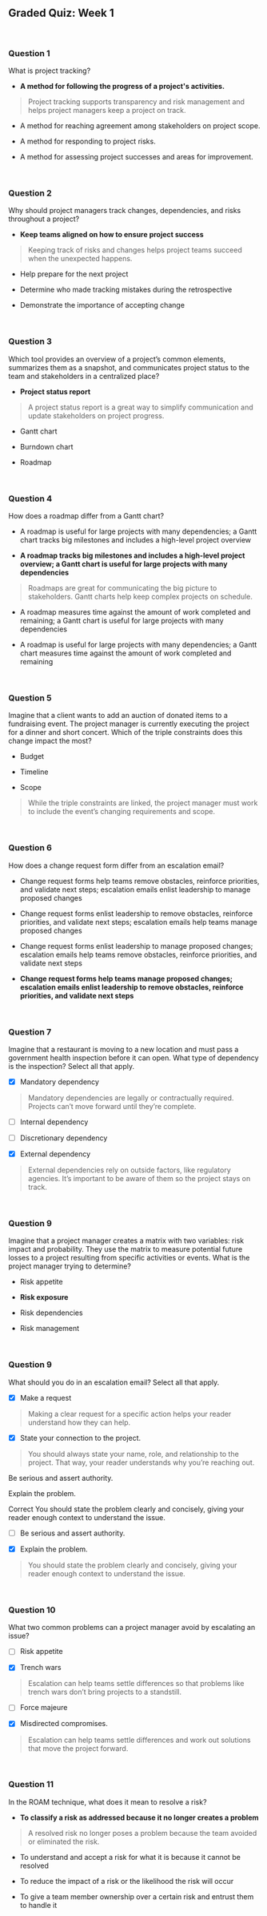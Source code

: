 ## Graded Quiz: Week 1

<br>

### Question 1

What is project tracking? 

- **A method for following the progress of a project's activities.**

> Project tracking supports transparency and risk management and helps project managers keep a project on track.

- A method for reaching agreement among stakeholders on project scope.


- A method for responding to project risks.


- A method for assessing project successes and areas for improvement.

<br>

### Question 2

Why should project managers track changes, dependencies, and risks throughout a project?

- **Keep teams aligned on how to ensure project success**

> Keeping track of risks and changes helps project teams succeed when the unexpected happens.

- Help prepare for the next project 


- Determine who made tracking mistakes during the retrospective


- Demonstrate the importance of accepting change

<br> 

### Question 3

Which tool provides an overview of a project’s common elements, summarizes them as a snapshot, and communicates project status to the team and stakeholders in a centralized place?

- **Project status report**

> A project status report is a great way to simplify communication and update stakeholders on project progress.


- Gantt chart


- Burndown chart


- Roadmap

<br>

### Question 4

How does a roadmap differ from a Gantt chart? 

- A roadmap is useful for large projects with many dependencies; a Gantt chart tracks big milestones and includes a high-level project overview


- **A roadmap tracks big milestones and includes a high-level project overview; a Gantt chart is useful for large projects with many dependencies**

> Roadmaps are great for communicating the big picture to stakeholders. Gantt charts help keep complex projects on schedule.


- A roadmap measures time against the amount of work completed and remaining; a Gantt chart is useful for large projects with many dependencies


- A roadmap is useful for large projects with many dependencies; a Gantt chart measures time against the amount of work completed and remaining

<br>

### Question 5

Imagine that a client wants to add an auction of donated items to a fundraising event. The project manager is currently executing the project for a dinner and short concert. Which of the triple constraints does this change impact the most?

- Budget

- Timeline 

- Scope

> While the triple constraints are linked, the project manager must work to include the event’s changing requirements and scope.

<br>

### Question 6

How does a change request form differ from an escalation email?

- Change request forms help teams remove obstacles, reinforce priorities, and validate next steps; escalation emails enlist leadership to manage proposed changes


- Change request forms enlist leadership to remove obstacles, reinforce priorities, and validate next steps; escalation emails help teams manage proposed changes


- Change request forms enlist leadership to manage proposed changes; escalation emails help teams remove obstacles, reinforce priorities, and validate next steps


- **Change request forms help teams manage proposed changes; escalation emails enlist leadership to remove obstacles, reinforce priorities, and validate next steps**

<br>

### Question 7

Imagine that a restaurant is moving to a new location and must pass a government health inspection before it can open. What type of dependency is the inspection? Select all that apply.

+ [x] Mandatory dependency

> Mandatory dependencies are legally or contractually required. Projects can’t move forward until they’re complete.

+ [ ] Internal dependency

+ [ ] Discretionary dependency

+ [x] External dependency

> External dependencies rely on outside factors, like regulatory agencies. It’s important to be aware of them so the project stays on track.

<br>

### Question 9

Imagine that a project manager creates a matrix with two variables: risk impact and probability. They use the matrix to measure potential future losses to a project resulting from specific activities or events. What is the project manager trying to determine? 

- Risk appetite


- **Risk exposure**


- Risk dependencies


- Risk management

<br>

### Question 9

What should you do in an escalation email? Select all that apply.

+ [x] Make a request

> Making a clear request for a specific action helps your reader understand how they can help.

+ [x] State your connection to the project.

> You should always state your name, role, and relationship to the project. That way, your reader understands why you’re reaching out. 


Be serious and assert authority.


Explain the problem.

Correct
You should state the problem clearly and concisely, giving your reader enough context to understand the issue.

+ [ ] Be serious and assert authority.

+ [x] Explain the problem.

> You should state the problem clearly and concisely, giving your reader enough context to understand the issue.

<br>

### Question 10

What two common problems can a project manager avoid by escalating an issue?

+ [ ] Risk appetite

+ [x] Trench wars

> Escalation can help teams settle differences so that problems like trench wars don’t bring projects to a standstill.

+ [ ] Force majeure

+ [x] Misdirected compromises.

> Escalation can help teams settle differences and work out solutions that move the project forward.

<br>

### Question 11

In the ROAM technique, what does it mean to resolve a risk?

- **To classify a risk as addressed because it no longer creates a problem**

> A resolved risk no longer poses a problem because the team avoided or eliminated the risk.


- To understand and accept a risk for what it is because it cannot be resolved


- To reduce the impact of a risk or the likelihood the risk will occur


- To give a team member ownership over a certain risk and entrust them to handle it